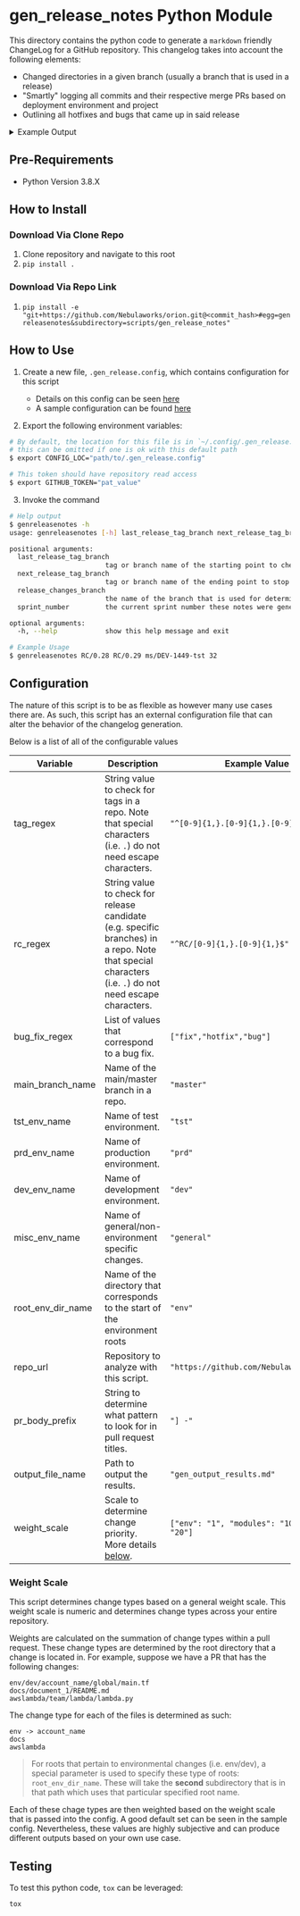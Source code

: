 # gen_release_notes Python Module

This directory contains the python code to generate a `markdown` friendly ChangeLog for a GitHub repository. This changelog takes into account the following elements:
- Changed directories in a given branch (usually a branch that is used in a release)
- "Smartly" logging all commits and their respective merge PRs based on deployment environment and project
- Outlining all hotfixes and bugs that came up in said release

<details>
<summary>Example Output</summary>

```bash
$ genreleasenotes 0.28.0 0.29.0 ms/DEV-1449-prd 32
Successfully obtained changelog objecty, please wait. -
Successfully generated changelog file at gen_output.md!

$ cat gen_output.md

## 0.29.0

<details>
  <summary>details</summary>

Release for Sprint 32:

The following environments are updated for X environment:
- `env/prod/someProject`
- `env/prod/someProject2`
- `env/prod/someProject3`

The following roots are skipped in this release:
> Remove this section if irrelevant

The following roots are updated, but not `terraform applied`:
> Remove this section if irrelevant

## New Behavior

### general Changes
- cherry
    - HotFix (cherry picked from commit 01855dcbbc2d90d3c0122d8ecc9830174672e748) [#1](https://github.com/SomeOrg/SomeRepo/pull/1)
- ansible
    - Some change [#2](https://github.com/SomeOrg/SomeRepo/pull/2)
- tests
    - ...
- modules
    - ...
- docs
    - ...
- bug
    - ...

### dev Changes
- terraform
    - ...
- networking
    - ...
- modules
    - ...
- devops
    - ...
- ansible
    - ...

### tst Changes
- shared-services
    - ...
- modules
    - ...

### prod Changes
- shared-services
    - ...
- master
    - ...
- terraform
    - ...
- modules
    - ...
- networking
    - ...
- devops
    - ...
- security
    - ...
- ansible
    - ...

[Return to Change Header](#0290)

[Return to Top](#Changelog)

</details>
```
</details>

## Pre-Requirements
- Python Version 3.8.X

## How to Install

### Download Via Clone Repo

1. Clone repository and navigate to this root
2. `pip install .`

### Download Via Repo Link

1. `pip install -e "git+https://github.com/Nebulaworks/orion.git@<commit_hash>#egg=genreleasenotes&subdirectory=scripts/gen_release_notes"`

## How to Use

1. Create a new file, `.gen_release.config`, which contains configuration for this script
    - Details on this config can be seen [here](#configuration)
    - A sample configuration can be found [here](./gen_release_sample.config)

2. Export the following environment variables:

```bash
# By default, the location for this file is in `~/.config/.gen_release.config`
# this can be omitted if one is ok with this default path
$ export CONFIG_LOC="path/to/.gen_release.config"

# This token should have repository read access
$ export GITHUB_TOKEN="pat_value" 
```

3. Invoke the command

```bash
# Help output
$ genreleasenotes -h
usage: genreleasenotes [-h] last_release_tag_branch next_release_tag_branch release_changes_branch sprint_number

positional arguments:
  last_release_tag_branch
                        tag or branch name of the starting point to check for changes
  next_release_tag_branch
                        tag or branch name of the ending point to stop checking for changes
  release_changes_branch
                        the name of the branch that is used for determing the changed directories for a release
  sprint_number         the current sprint number these notes were generated from

optional arguments:
  -h, --help            show this help message and exit

# Example Usage
$ genreleasenotes RC/0.28 RC/0.29 ms/DEV-1449-tst 32
```

## Configuration

The nature of this script is to be as flexible as however many use cases there are. As such, this script has an external configuration file that can alter the behavior of the changelog generation.

Below is a list of all of the configurable values

| Variable     | Description     | Example Value |
|--------------|-----------------|---------------|
| tag\_regex | String value to check for tags in a repo. Note that special characters (i.e. `.`) do not need escape characters. |  `"^[0-9]{1,}.[0-9]{1,}.[0-9]{1,}$"` |
| rc\_regex | String value to check for release candidate (e.g. specific branches) in a repo. Note that special characters (i.e. `.`) do not need escape characters. | `"^RC/[0-9]{1,}.[0-9]{1,}$"` | =
| bug\_fix\_regex | List of values that correspond to a bug fix. | `["fix","hotfix","bug"]` |
| main\_branch\_name | Name of the main/master branch in a repo. | `"master"` |
| tst\_env\_name | Name of test environment. | `"tst"` |
| prd\_env\_name | Name of production environment. | `"prd"` |
| dev\_env\_name | Name of development environment. | `"dev"` |
| misc\_env\_name | Name of general/non-environment specific changes. | `"general"` |
| root\_env\_dir\_name | Name of the directory that corresponds to the start of the environment roots | `"env"` |
| repo\_url | Repository to analyze with this script. | `"https://github.com/Nebulaworks/orion"` |
| pr\_body\_prefix | String to determine what pattern to look for in pull request titles. | `"] -"` |
| output\_file\_name | Path to output the results. | `"gen_output_results.md"`|
| weight\_scale | Scale to determine change priority. More details [below](#weight-scale). | `["env": "1", "modules": "10", "docs": "20"]` |

### Weight Scale

This script determines change types based on a general weight scale. This weight scale is numeric and determines change types across your entire repository.

Weights are calculated on the summation of change types within a pull request. These change types are determined by the root directory that a change is located in. For example, suppose we have a PR that has the following changes:

```
env/dev/account_name/global/main.tf
docs/document_1/README.md
awslambda/team/lambda/lambda.py
```

The change type for each of the files is determined as such:

```
env -> account_name
docs
awslambda
```

> For roots that pertain to environmental changes (i.e. env/dev), a special parameter is used to specify these type of roots: `root_env_dir_name`. These will take the **second** subdirectory that is in that path which uses that particular specified root name.

Each of these chage types are then weighted based on the weight scale that is passed into the config. A good default set can be seen in the sample config. Nevertheless, these values are highly subjective and can produce different outputs based on your own use case.

## Testing

To test this python code, `tox` can be leveraged:

```
tox
```
